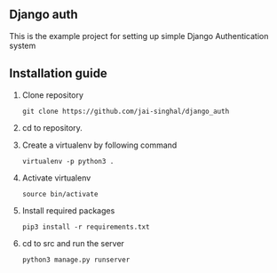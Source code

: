 ## Django auth

This is the example project for setting up simple Django Authentication system

## Installation guide

1. Clone repository 

    `
    git clone https://github.com/jai-singhal/django_auth
    `
    
2. cd to repository.

3. Create a virtualenv by following command

    ` virtualenv -p python3 .
    `

4. Activate virtualenv 

    `
    source bin/activate
    `

5. Install required packages 

    `
    pip3 install -r requirements.txt
    `
6. cd to src and run the server 

    `
    python3 manage.py runserver
    `
